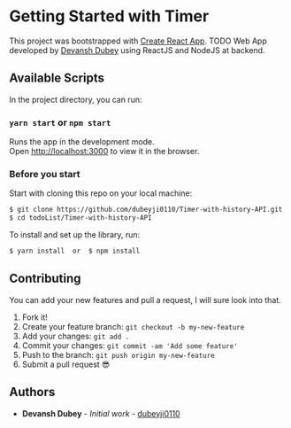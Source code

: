 # Getting Started with Timer

This project was bootstrapped with [Create React App](https://github.com/facebook/create-react-app).
TODO Web App developed by [Devansh Dubey](https://github.com/dubyeji0110) using ReactJS and NodeJS at backend.

## Available Scripts

In the project directory, you can run:

### `yarn start` or `npm start`

Runs the app in the development mode.\
Open [http://localhost:3000](http://localhost:3000) to view it in the browser.

### Before you start

Start with cloning this repo on your local machine:

```sh
$ git clone https://github.com/dubeyji0110/Timer-with-history-API.git
$ cd todoList/Timer-with-history-API
```

To install and set up the library, run:

```sh
$ yarn install  or  $ npm install
```

## Contributing

You can add your new features and pull a request, I will sure look into that.

1.  Fork it!
2.  Create your feature branch: `git checkout -b my-new-feature`
3.  Add your changes: `git add .`
4.  Commit your changes: `git commit -am 'Add some feature'`
5.  Push to the branch: `git push origin my-new-feature`
6.  Submit a pull request :sunglasses:

## Authors

-   **Devansh Dubey** - _Initial work_ - [dubeyji0110](https://github.com/dubeyji0110)
